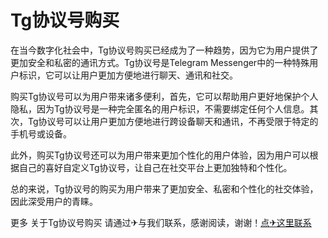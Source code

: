 # Tg协议号购买

在当今数字化社会中，Tg协议号购买已经成为了一种趋势，因为它为用户提供了更加安全和私密的通讯方式。Tg协议号是Telegram Messenger中的一种特殊用户标识，它可以让用户更加方便地进行聊天、通讯和社交。

购买Tg协议号可以为用户带来诸多便利，首先，它可以帮助用户更好地保护个人隐私，因为Tg协议号是一种完全匿名的用户标识，不需要绑定任何个人信息。其次，Tg协议号可以让用户更加方便地进行跨设备聊天和通讯，不再受限于特定的手机号或设备。

此外，购买Tg协议号还可以为用户带来更加个性化的用户体验，因为用户可以根据自己的喜好自定义Tg协议号，让自己在社交平台上更加独特和个性化。

总的来说，Tg协议号的购买为用户带来了更加安全、私密和个性化的社交体验，因此深受用户的青睐。

更多 关于Tg协议号购买 请通过✈与我们联系，感谢阅读，谢谢！[点✈这里联系](https://c.k02.cc)